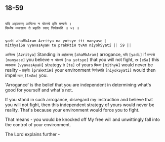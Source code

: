 ## 18-59


```shloka-sa

यदि अहंकारम् आश्रित्य न योत्स्ये इति मन्यसे ।
मिथ्यैष व्यवसायः ते प्रकृतिः त्वाम् नियोक्ष्यति ॥ ५९ ॥

```
```shloka-sa-hk

yadi ahaMkAram Azritya na yotsye iti manyase |
mithyaiSa vyavasAyaH te prakRtiH tvAm niyokSyati || 59 ||

```
`आश्रित्य` `[Azritya]` Standing in `अहंकारम्` `[ahaMkAram]` arrogance, `यदि` `[yadi]` if `मन्यसे` `[manyase]` you believe `न योत्स्ये` `[na yotsye]` that you will not fight, `एष` `[eSa]` this `व्यवसायः` `[vyavasAyaH]` strategy `ते` `[te]` of yours `मिथ्या` `[mithyA]` would never be reality - `प्रकृतिः` `[prakRtiH]` your environment `नियोक्ष्यति` `[niyokSyati]` would then impel `त्वाम्` `[tvAm]` you.

'Arrogance' is the belief that you are independent in determining what's good for yourself and what's not. 

If you stand in such arrogance, disregard my instruction and believe that you will not fight, then this independent strategy of yours would never be reality. That's because your environment would force you to fight. 

That means - you would be knocked off My free will and unwittingly fall into the control of your environment.




The Lord explains further -


